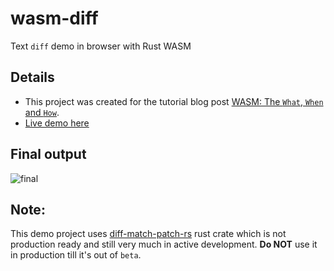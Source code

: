 # wasm-diff
Text `diff` demo in browser with Rust WASM

## Details
- This project was created for the tutorial blog post [WASM: The `What`, `When` and `How`](https://blog.anubhab.me/tech/wasm-the-what-when-how/).
- [Live demo here](https://wasm-diff.demo.anubhab.me)


## Final output
![final](https://github.com/user-attachments/assets/b454235b-d87b-40bd-8af2-2e0e04baf0ef)


## Note:
This demo project uses [diff-match-patch-rs](https://crates.io/crates/diff-match-patch-rs) rust crate which is not production ready and still very much in active development. **Do NOT** use it in production till it's out of `beta`.
